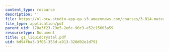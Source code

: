 ```yaml
---
content_type: resource
description: ''
file: https://ol-ocw-studio-app-qa.s3.amazonaws.com/courses/3-014-materials-laboratory-fall-2006/bd94fba33f05353da913320d02e1d791_g1_liquidcrystal.pdf
file_type: application/pdf
parent_uid: 178a3f23-79e5-2e6c-90c3-e52c15603a59
resourcetype: Document
title: g1_liquidcrystal.pdf
uid: bd94fba3-3f05-353d-a913-320d02e1d791
---
```

